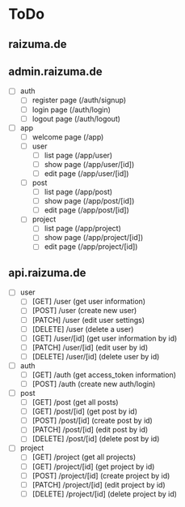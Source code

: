 # ToDo
## raizuma.de

## admin.raizuma.de
- [ ] auth
    - [ ] register page (/auth/signup)
    - [ ] login page (/auth/login)
    - [ ] logout page (/auth/logout)
- [ ] app
    - [ ] welcome page (/app)
    - [ ] user
        - [ ] list page (/app/user)
        - [ ] show page (/app/user/[id])
        - [ ] edit page (/app/user/[id])
    - [ ] post
        - [ ] list page (/app/post)
        - [ ] show page (/app/post/[id])
        - [ ] edit page (/app/post/[id])
    - [ ] project
        - [ ] list page (/app/project)
        - [ ] show page (/app/project/[id])
        - [ ] edit page (/app/project/[id])

## api.raizuma.de
- [ ] user
    - [ ] [GET] /user (get user information)
    - [ ] [POST] /user (create new user)
    - [ ] [PATCH] /user (edit user settings)
    - [ ] [DELETE] /user (delete a user)
    - [ ] [GET] /user/[id] (get user information by id)
    - [ ] [PATCH] /user/[id] (edit user by id)
    - [ ] [DELETE] /user/[id] (delete user by id)
- [ ] auth
    - [ ] [GET] /auth (get access_token information)
    - [ ] [POST] /auth (create new auth/login)
- [ ] post
    - [ ] [GET] /post (get all posts)
    - [ ] [GET] /post/[id] (get post by id)
    - [ ] [POST] /post/[id] (create post by id)
    - [ ] [PATCH] /post/[id] (edit post by id)
    - [ ] [DELETE] /post/[id] (delete post by id)
- [ ] project
    - [ ] [GET] /project (get all projects)
    - [ ] [GET] /project/[id] (get project by id)
    - [ ] [POST] /project/[id] (create project by id)
    - [ ] [PATCH] /project/[id] (edit project by id)
    - [ ] [DELETE] /project/[id] (delete project by id)
